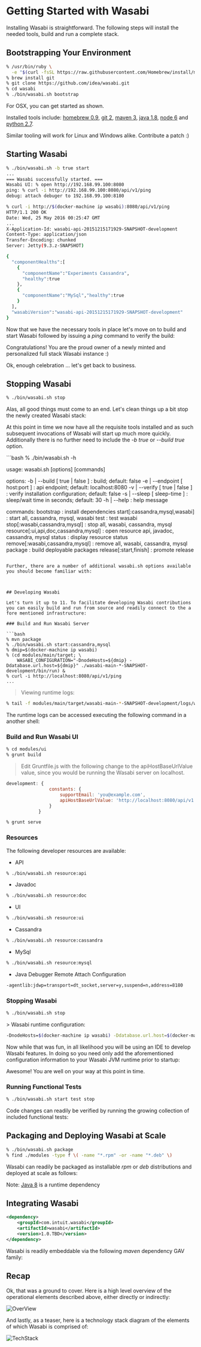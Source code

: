 # Getting Started with Wasabi

Installing Wasabi is straightforward. The following steps will install the needed tools, build and run a complete stack.

## Bootstrapping Your Environment

```bash
% /usr/bin/ruby \
  -e "$(curl -fsSL https://raw.githubusercontent.com/Homebrew/install/master/install)"
% brew install git
% git clone https://github.com/idea/wasabi.git
% cd wasabi
% ./bin/wasabi.sh bootstrap
```

For OSX, you can get started as shown.

Installed tools include: [homebrew 0.9](http://brew.sh), [git 2](https://git-scm.com),
[maven 3](https://maven.apache.org), [java 1.8](http://www.oracle.com/technetwork/java/javase/overview/index.html),
[node 6](https://nodejs.org/en) and [python 2.7](https://www.python.org).

Similar tooling will work for Linux and Windows alike. Contribute a patch :)

## Starting Wasabi

```bash
% ./bin/wasabi.sh -b true start
...
=== Wasabi successfully started. ===
Wasabi UI: % open http://192.168.99.100:8080
ping: % curl -i http://192.168.99.100:8080/api/v1/ping
debug: attach debuger to 192.168.99.100:8180

% curl -i http://$(docker-machine ip wasabi):8080/api/v1/ping
HTTP/1.1 200 OK
Date: Wed, 25 May 2016 00:25:47 GMT
...
X-Application-Id: wasabi-api-20151215171929-SNAPSHOT-development
Content-Type: application/json
Transfer-Encoding: chunked
Server: Jetty(9.3.z-SNAPSHOT)

{
  "componentHealths":[
    {
      "componentName":"Experiments Cassandra",
      "healthy":true
    },
    {
      "componentName":"MySql","healthy":true
    }
  ],
  "wasabiVersion":"wasabi-api-20151215171929-SNAPSHOT-development"
}
```

Now that we have the necessary tools in place let's move on to build and start Wasabi followed by issuing a _ping_
command to verify the build:
<div></div>

Congratulations! You are the proud owner of a newly minted and personalized full stack Wasabi instance :)

Ok, enough celebration ... let's get back to business.

## Stopping Wasabi

```bash
% ./bin/wasabi.sh stop
```

Alas, all good things must come to an end. Let's clean things up a bit stop the newly created Wasabi stack:

At this point in time we now have all the requisite tools installed and as such subsequent invocations of Wasabi will
start up much more quickly. Additionally there is no further need to include the _-b true_ or _--build true_ option.

<div></div>
```bash
% ./bin/wasabi.sh -h
  
  usage: wasabi.sh [options] [commands]
  
  options:
    -b | --build [ true | false ]          : build; default: false
    -e | --endpoint [ host:port ]          : api endpoint; default: localhost:8080
    -v | --verify [ true | false ]         : verify installation configuration; default: false
    -s | --sleep [ sleep-time ]            : sleep/wait time in seconds; default: 30
    -h | --help                            : help message
  
  commands:
    bootstrap                              : install dependencies
    start[:cassandra,mysql,wasabi]         : start all, cassandra, mysql, wasabi
    test                                   : test wasabi
    stop[:wasabi,cassandra,mysql]          : stop all, wasabi, cassandra, mysql
    resource[:ui,api,doc,cassandra,mysql]  : open resource api, javadoc, cassandra, mysql
    status                                 : display resource status
    remove[:wasabi,cassandra,mysql]        : remove all, wasabi, cassandra, mysql
    package                                : build deployable packages
    release[:start,finish]                 : promote release
```

Further, there are a number of additional wasabi.sh options available you should become familiar with:



## Developing Wasabi

Let's turn it up to 11. To facilitate developing Wasabi contributions you can easily build and run from source and readily connect to the a fore mentioned infrastructure:

### Build and Run Wasabi Server

```bash
% mvn package
% ./bin/wasabi.sh start:cassandra,mysql
% dmip=$(docker-machine ip wasabi)
% (cd modules/main/target; \
    WASABI_CONFIGURATION="-DnodeHosts=${dmip} -Ddatabase.url.host=${dmip}" ./wasabi-main-*-SNAPSHOT-development/bin/run) &
% curl -i http://localhost:8080/api/v1/ping
...
```

<div></div>

> Viewing runtime logs:

```bash
% tail -f modules/main/target/wasabi-main-*-SNAPSHOT-development/logs/wasabi-main-*-SNAPSHOT-development.log
```

The runtime logs can be accessed executing the following command in a another shell:

### Build and Run Wasabi UI

```bash
% cd modules/ui
% grunt build
```

> Edit Gruntfile.js with the following change to the apiHostBaseUrlValue value, since you would be running the
Wasabi server on localhost.

```javascript
development: {
                constants: {
                    supportEmail: 'you@example.com',
                    apiHostBaseUrlValue: 'http://localhost:8080/api/v1'
                }
            }
```

```bash
% grunt serve
```

### Resources

The following developer resources are available:

  * API

```bash
% ./bin/wasabi.sh resource:api
```

  * Javadoc
  
```bash
% ./bin/wasabi.sh resource:doc
```

  * UI
  
```bash
% ./bin/wasabi.sh resource:ui
```

  * Cassandra

```bash
% ./bin/wasabi.sh resource:cassandra
```

  * MySql

```bash
% ./bin/wasabi.sh resource:mysql
```

  * Java Debugger Remote Attach Configuration

```bash
-agentlib:jdwp=transport=dt_socket,server=y,suspend=n,address=8180
```

### Stopping Wasabi

```bash
% ./bin/wasabi.sh stop
```

<div></div>
> Wasabi runtime configuration:

```bash
-DnodeHosts=$(docker-machine ip wasabi) -Ddatabase.url.host=$(docker-machine ip wasabi)
```

Now while that was fun, in all likelihood you will be using an IDE to develop Wasabi features. In doing so you need only
add the aforementioned configuration information to your Wasabi JVM runtime prior to startup:

<div></div>
Awesome! You are well on your way at this point in time.

### Running Functional Tests
```bash
% ./bin/wasabi.sh start test stop
```

Code changes can readily be verified by running the growing collection of included functional tests:



## Packaging and Deploying Wasabi at Scale

```bash
% ./bin/wasabi.sh package
% find ./modules -type f \( -name "*.rpm" -or -name "*.deb" \)
```
Wasabi can readily be packaged as installable *rpm* or *deb* distributions and deployed at scale as follows:

Note: [Java 8](http://www.oracle.com/technetwork/java/javase/overview/index.html) is a runtime dependency

## Integrating Wasabi

```xml
<dependency>
    <groupId>com.intuit.wasabi</groupId>
    <artifactId>wasabi</artifactId>
    <version>1.0.TBD</version>
</dependency>
```
Wasabi is readily embeddable via the following *maven* dependency GAV family:


## Recap

Ok, that was a ground to cover. Here is a high level overview of the operational elements described above, either directly or indirectly:

![OverView](getting_started/landscape.png)

And lastly, as a teaser, here is a technology stack diagram of the elements of which Wasabi is comprised of:

![TechStack](getting_started/stack.png)
